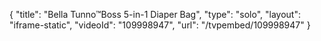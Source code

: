 {
    "title": "Bella Tunno&trade;Boss 5-in-1 Diaper Bag",
    "type": "solo",
    "layout": "iframe-static",
    "videoId": "109998947",
    "url": "\/tvpembed\/109998947"
}
